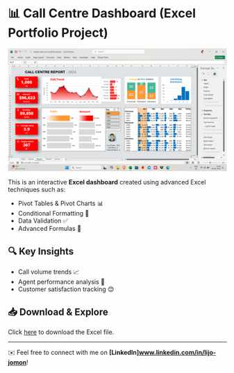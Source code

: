 # 📊 Call Centre Dashboard (Excel Portfolio Project)

![Excel Dashboard Preview](CALL%20CENTRE%20project%20screenshot.png)

This is an interactive **Excel dashboard** created using advanced Excel techniques such as:
- Pivot Tables & Pivot Charts 📊
- Conditional Formatting 🎨
- Data Validation ✅
- Advanced Formulas 📑

## 🔍 Key Insights
- Call volume trends 📈
- Agent performance analysis 🎯
- Customer satisfaction tracking 😊

## 📥 Download & Explore
Click [here](./CALL_CENTRE_dashboard.xlsx) to download the Excel file.

---
✉️ Feel free to connect with me on **[LinkedIn]www.linkedin.com/in/lijo-jomon**!
